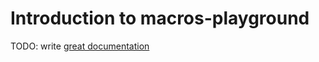 # Introduction to macros-playground

TODO: write [great documentation](http://jacobian.org/writing/what-to-write/)
